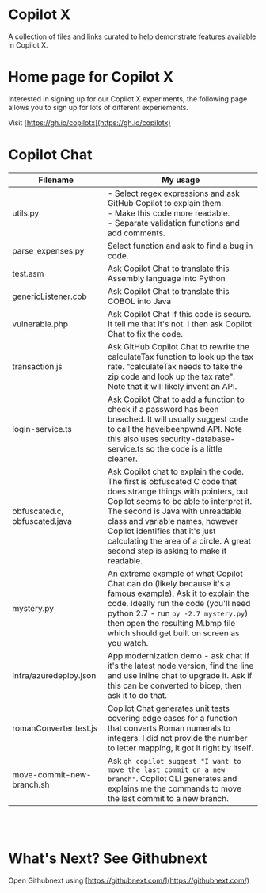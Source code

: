 # Copilot X

A collection of files and links curated to help demonstrate features available in Copilot X.


# Home page for Copilot X

Interested in signing up for our Copilot X experiments, the following page allows you to sign up for lots of different experiements.

Visit [https://gh.io/copilotx](https://gh.io/copilotx)

# Copilot Chat

Filename | My usage
--- | ---
utils.py | - Select regex expressions and ask GitHub Copilot to explain them.<br />- Make this code more readable.<br />- Separate validation functions and add comments.
parse_expenses.py | Select function and ask to find a bug in code.
test.asm | Ask Copilot Chat to translate this Assembly language into Python
genericListener.cob | Ask Copilot Chat to translate this COBOL into Java
vulnerable.php | Ask Copilot Chat if this code is secure. It tell me that it's not. I then ask Copilot Chat to fix the code.
transaction.js | Ask GitHub Copilot Chat to rewrite the calculateTax function to look up the tax rate. "calculateTax needs to take the zip code and look up the tax rate". Note that it will likely invent an API.
login-service.ts | Ask Copilot Chat to add a function to check if a password has been breached. It will usually suggest code to call the haveibeenpwnd API. Note this also uses security-database-service.ts so the code is a little cleaner.
obfuscated.c, obfuscated.java | Ask Copilot chat to explain the code. The first is obfuscated C code that does strange things with pointers, but Copilot seems to be able to interpret it. The second is Java with unreadable class and variable names, however Copilot identifies that it's just calculating the area of a circle. A great second step is asking to make it readable.
mystery.py | An extreme example of what Copilot Chat can do (likely because it's a famous example). Ask it to explain the code. Ideally run the code (you'll need python 2.7 - run `py -2.7 mystery.py`) then open the resulting M.bmp file which should get built on screen as you watch.
infra/azuredeploy.json | App modernization demo - ask chat if it's the latest node version, find the line and use inline chat to upgrade it. Ask if this can be converted to bicep, then ask it to do that.
romanConverter.test.js | Copilot Chat generates unit tests covering edge cases for a function that converts Roman numerals to integers. I did not provide the number to letter mapping, it got it right by itself.
move-commit-new-branch.sh | Ask `gh copilot suggest "I want to move the last commit on a new branch"`. Copilot CLI generates and explains me the commands to move the last commit to a new branch.
<br /><br />
# What's Next? See Githubnext

Open Githubnext using [https://githubnext.com/](https://githubnext.com/)